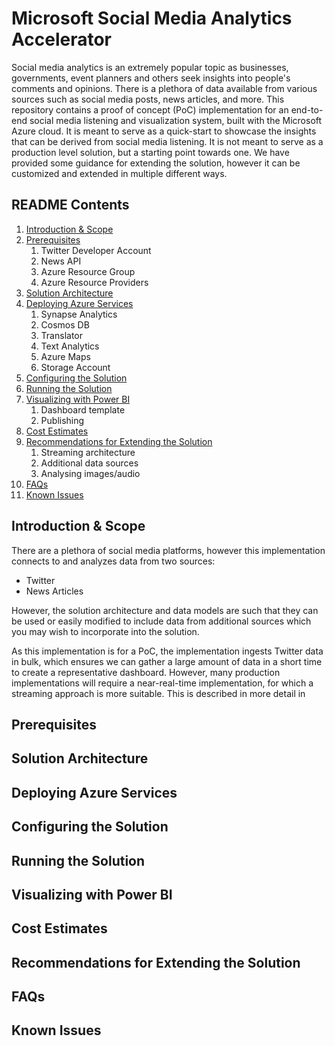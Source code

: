 # Microsoft Social Media Analytics Accelerator

Social media analytics is an extremely popular topic as businesses, governments, event planners and others seek insights into people's comments and opinions. There is a plethora of data available from various sources such as social media posts, news articles, and more. This repository contains a proof of concept (PoC) implementation for an end-to-end social media listening and visualization system, built with the Microsoft Azure cloud. It is meant to serve as a quick-start to showcase the insights that can be derived from social media listening. It is not meant to serve as a production level solution, but a starting point towards one. We have provided some guidance for extending the solution, however it can be customized and extended in multiple different ways.

## README Contents

1. [Introduction & Scope](#introduction--scope)
2. [Prerequisites](#prerequisites)
    1. Twitter Developer Account
    2. News API
    3. Azure Resource Group
    4. Azure Resource Providers
3. [Solution Architecture](#solution-architecture)
4. [Deploying Azure Services](#deploying-azure-services)
    1. Synapse Analytics
    2. Cosmos DB
    3. Translator
    4. Text Analytics
    5. Azure Maps
    6. Storage Account
5. [Configuring the Solution](#configuring-the-solution)
6. [Running the Solution](#running-the-solution)
7. [Visualizing with Power BI](#visualizing-with-power-bi)
    1. Dashboard template
    2. Publishing
8. [Cost Estimates](#cost-estimates)
9. [Recommendations for Extending the Solution](#recommendations-for-extending-the-solution)
    1. Streaming architecture
    2. Additional data sources
    3. Analysing images/audio
10. [FAQs](#faqs)
11. [Known Issues](#known-issues)

## Introduction & Scope

There are a plethora of social media platforms, however this implementation connects to and analyzes data from two sources: 
- Twitter
- News Articles

However, the solution architecture and data models are such that they can be used or easily modified to include data from additional sources which you may wish to incorporate into the solution.

As this implementation is for a PoC, the implementation ingests Twitter data in bulk, which ensures we can gather a large amount of data in a short time to create a representative dashboard. However, many production implementations will require a near-real-time implementation, for which a streaming approach is more suitable. This is described in more detail in 

## Prerequisites

## Solution Architecture

## Deploying Azure Services

## Configuring the Solution

## Running the Solution

## Visualizing with Power BI

## Cost Estimates

## Recommendations for Extending the Solution

## FAQs

## Known Issues